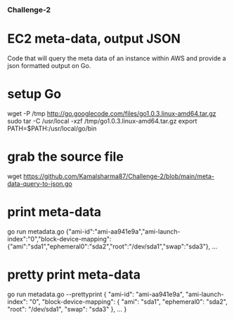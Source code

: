 ### Challenge-2
# EC2 meta-data, output JSON

Code that will query the meta data of an instance within AWS and provide a json formatted output on Go.

# setup Go

wget -P /tmp http://go.googlecode.com/files/go1.0.3.linux-amd64.tar.gz
sudo tar -C /usr/local -xzf /tmp/go1.0.3.linux-amd64.tar.gz
export PATH=$PATH:/usr/local/go/bin

# grab the source file

wget https://github.com/Kamalsharma87/Challenge-2/blob/main/meta-data-query-to-json.go

# print meta-data

go run metadata.go
{"ami-id":"ami-aa941e9a","ami-launch-index":"0","block-device-mapping":{"ami":"sda1","ephemeral0":"sda2","root":"/dev/sda1","swap":"sda3"}, …

# pretty print meta-data
go run metadata.go --prettyprint
{
  "ami-id": "ami-aa941e9a",
  "ami-launch-index": "0",
  "block-device-mapping": {
    "ami": "sda1",
    "ephemeral0": "sda2",
    "root": "/dev/sda1",
    "swap": "sda3"
  },
  …
}

